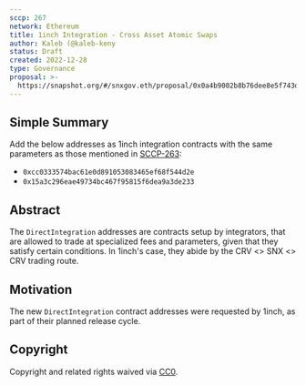 ```yaml
---
sccp: 267
network: Ethereum
title: 1inch Integration - Cross Asset Atomic Swaps
author: Kaleb (@kaleb-keny
status: Draft
created: 2022-12-28
type: Governance
proposal: >-
  https://snapshot.org/#/snxgov.eth/proposal/0x0a4b9002b8b76dee8e5f743d000d3e0489a8e1846f48dc304f2283521ac76254
---
```



## Simple Summary

Add the below addresses as 1inch integration contracts with the same parameters as those mentioned in [SCCP-263](https://sips.synthetix.io/sccp/sccp-263/):
- `0xcc0333574bac61e0d891053083465ef68f544d2e`
- `0x15a3c296eae49734bc467f95815f6dea9a3de233` 


## Abstract

The `DirectIntegration` addresses are contracts setup by integrators, that are allowed to trade at specialized fees and parameters, given that they satisfy certain conditions. In 1inch's case, they abide by the CRV <> SNX <> CRV trading route.

## Motivation

The new `DirectIntegration` contract addresses were requested by 1inch, as part of their planned release cycle.


## Copyright


Copyright and related rights waived via [CC0](https://creativecommons.org/publicdomain/zero/1.0/).

